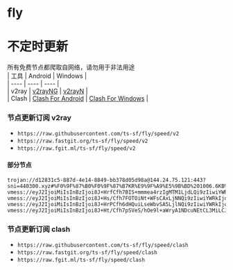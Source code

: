 # fly
# 不定时更新
所有免费节点都爬取自网络，请勿用于非法用途  
|  工具  | Android  | Windows  |  
|  ----  | ----   | ----  |  
| v2ray  | [v2rayNG](https://github.com/2dust/v2rayNG/releases) | [v2rayN](https://github.com/2dust/v2rayN/releases) |  
| Clash  | [Clash For Android](https://github.com/Kr328/ClashForAndroid/releases) | [Clash For Windows](https://github.com/Fndroid/clash_for_windows_pkg/releases) | 
  
### 节点更新订阅  v2ray
- `https://raw.githubusercontent.com/ts-sf/fly/speed/v2`  
- `https://raw.fastgit.org/ts-sf/fly/speed/v2`  
- `https://raw.fgit.ml/ts-sf/fly/speed/v2`  
#### 部分节点  
``` 
trojan://d12831c5-887d-4e14-8849-bb378d05d98a@144.24.75.121:443?sni=440300.xyz#%F0%9F%87%B0%F0%9F%87%B7KR%E9%9F%A9%E5%9B%BD%201006.6KB%2Fs
vmess://eyJ2IjoiMiIsInBzIjoi8J+HrfCfh7BIS+mmmea4rzIgMTM1LjdLQi9zIiwiYWRkIjoiMTIwLjIyNi41MC44OCIsInBvcnQiOiI1MzMwMCIsImlkIjoiNDE4MDQ4YWYtYTI5My00Yjk5LTliMGMtOThjYTM1ODBkZDI0IiwiYWlkIjoiNjQiLCJzY3kiOiJhdXRvIiwibmV0IjoidGNwIiwidHlwZSI6Im5vbmUiLCJob3N0IjoiNS40NC40Mi4xNiIsInBhdGgiOiIvIiwidGxzIjoiIiwic25pIjoiIiwidGVzdF9uYW1lIjoiSEvpppnmuK8yIn0=
vmess://eyJ2IjoiMiIsInBzIjoi8J+Hs/Cfh7FOTOiNt+WFsCAxLjNNQi9zIiwiYWRkIjoiMTU2LjI0OS4xOC4xNjEiLCJwb3J0IjoiNDIyOTIiLCJpZCI6IjQxODA0OGFmLWEyOTMtNGI5OS05YjBjLTk4Y2EzNTgwZGQyNCIsImFpZCI6IjY0Iiwic2N5IjoiYXV0byIsIm5ldCI6InRjcCIsInR5cGUiOiJub25lIiwiaG9zdCI6Im1zLnNoYWJpamljaGFuZy5jb20iLCJwYXRoIjoiLyIsInRscyI6IiIsInNuaSI6IiIsInRlc3RfbmFtZSI6Ik5M6I235YWwIn0=
vmess://eyJ2IjoiMiIsInBzIjoi8J+HrPCfh6dHQuiLseWbvSA5LjlNQi9zIiwiYWRkIjoidWsyMy51bGlmZWFpLmNvbSIsInBvcnQiOiI0NDMiLCJpZCI6IjNlOTE2NWZlLTkxNDUtNGZmMi1hMDU4LTU2Njc4ZDg1Y2E2YiIsImFpZCI6IjAiLCJzY3kiOiJhdXRvIiwibmV0Ijoid3MiLCJ0eXBlIjoibm9uZSIsImhvc3QiOiJ1azIzLnVsaWZlYWkuY29tIiwicGF0aCI6Ii9zd29vbGUiLCJ0bHMiOiJ0bHMiLCJzbmkiOiIiLCJ0ZXN0X25hbWUiOiJHQuiLseWbvSJ9
vmess://eyJ2IjoiMiIsInBzIjoi8J+Ht/Cfh7pSVeS/hOe9l+aWryA1NDcuNEtCL3MiLCJhZGQiOiI0NS4xNDQuMTc5LjEzOCIsInBvcnQiOiI0NDMiLCJpZCI6Ijk2Y2JlNGE2LTU3MjgtNDJkZi1kYzdhLWNlYjliNTFhM2RiNSIsImFpZCI6IjAiLCJzY3kiOiJhdXRvIiwibmV0IjoidGNwIiwidHlwZSI6Imh0dHAiLCJob3N0IjoiNDUuMTQ0LjE3OS4xMzgiLCJwYXRoIjoiLyIsInRscyI6IiIsInNuaSI6IiIsInRlc3RfbmFtZSI6IlJV5L+E572X5pavIn0=
```
### 节点更新订阅  clash
- `https://raw.githubusercontent.com/ts-sf/fly/speed/clash`  
- `https://raw.fastgit.org/ts-sf/fly/speed/clash`  
- `https://raw.fgit.ml/ts-sf/fly/speed/clash`  


